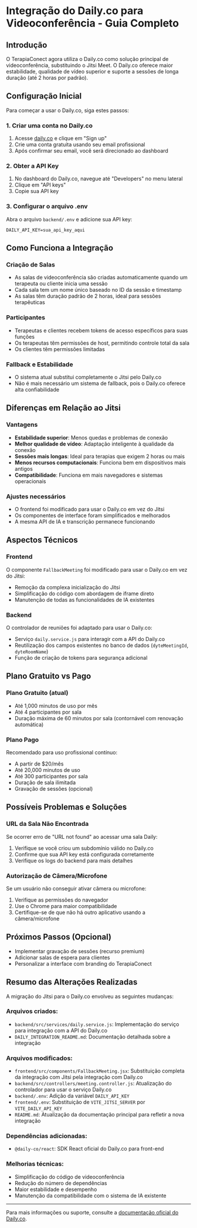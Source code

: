 # Integração do Daily.co para Videoconferência - Guia Completo

## Introdução

O TerapiaConect agora utiliza o Daily.co como solução principal de videoconferência, substituindo o Jitsi Meet. O Daily.co oferece maior estabilidade, qualidade de vídeo superior e suporte a sessões de longa duração (até 2 horas por padrão).

## Configuração Inicial

Para começar a usar o Daily.co, siga estes passos:

### 1. Criar uma conta no Daily.co

1. Acesse [daily.co](https://www.daily.co/) e clique em "Sign up"
2. Crie uma conta gratuita usando seu email profissional
3. Após confirmar seu email, você será direcionado ao dashboard

### 2. Obter a API Key

1. No dashboard do Daily.co, navegue até "Developers" no menu lateral
2. Clique em "API keys"
3. Copie sua API key

### 3. Configurar o arquivo .env

Abra o arquivo `backend/.env` e adicione sua API key:

```
DAILY_API_KEY=sua_api_key_aqui
```

## Como Funciona a Integração

### Criação de Salas

- As salas de videoconferência são criadas automaticamente quando um terapeuta ou cliente inicia uma sessão
- Cada sala tem um nome único baseado no ID da sessão e timestamp
- As salas têm duração padrão de 2 horas, ideal para sessões terapêuticas

### Participantes

- Terapeutas e clientes recebem tokens de acesso específicos para suas funções
- Os terapeutas têm permissões de host, permitindo controle total da sala
- Os clientes têm permissões limitadas

### Fallback e Estabilidade

- O sistema atual substitui completamente o Jitsi pelo Daily.co
- Não é mais necessário um sistema de fallback, pois o Daily.co oferece alta confiabilidade

## Diferenças em Relação ao Jitsi

### Vantagens

- **Estabilidade superior**: Menos quedas e problemas de conexão
- **Melhor qualidade de vídeo**: Adaptação inteligente à qualidade da conexão
- **Sessões mais longas**: Ideal para terapias que exigem 2 horas ou mais
- **Menos recursos computacionais**: Funciona bem em dispositivos mais antigos
- **Compatibilidade**: Funciona em mais navegadores e sistemas operacionais

### Ajustes necessários

- O frontend foi modificado para usar o Daily.co em vez do Jitsi
- Os componentes de interface foram simplificados e melhorados
- A mesma API de IA e transcrição permanece funcionando

## Aspectos Técnicos

### Frontend

O componente `FallbackMeeting` foi modificado para usar o Daily.co em vez do Jitsi:

- Remoção da complexa inicialização do Jitsi
- Simplificação do código com abordagem de iframe direto
- Manutenção de todas as funcionalidades de IA existentes

### Backend

O controlador de reuniões foi adaptado para usar o Daily.co:

- Serviço `daily.service.js` para interagir com a API do Daily.co
- Reutilização dos campos existentes no banco de dados (`dyteMeetingId`, `dyteRoomName`)
- Função de criação de tokens para segurança adicional

## Plano Gratuito vs Pago

### Plano Gratuito (atual)

- Até 1,000 minutos de uso por mês
- Até 4 participantes por sala
- Duração máxima de 60 minutos por sala (contornável com renovação automática)

### Plano Pago

Recomendado para uso profissional contínuo:
- A partir de $20/mês
- Até 20,000 minutos de uso
- Até 300 participantes por sala
- Duração de sala ilimitada
- Gravação de sessões (opcional)

## Possíveis Problemas e Soluções

### URL da Sala Não Encontrada

Se ocorrer erro de "URL not found" ao acessar uma sala Daily:
1. Verifique se você criou um subdomínio válido no Daily.co
2. Confirme que sua API key está configurada corretamente
3. Verifique os logs do backend para mais detalhes

### Autorização de Câmera/Microfone

Se um usuário não conseguir ativar câmera ou microfone:
1. Verifique as permissões do navegador
2. Use o Chrome para maior compatibilidade
3. Certifique-se de que não há outro aplicativo usando a câmera/microfone

## Próximos Passos (Opcional)

- Implementar gravação de sessões (recurso premium)
- Adicionar salas de espera para clientes
- Personalizar a interface com branding do TerapiaConect

## Resumo das Alterações Realizadas

A migração do Jitsi para o Daily.co envolveu as seguintes mudanças:

### Arquivos criados:
- `backend/src/services/daily.service.js`: Implementação do serviço para integração com a API do Daily.co
- `DAILY_INTEGRATION_README.md`: Documentação detalhada sobre a integração

### Arquivos modificados:
- `frontend/src/components/FallbackMeeting.jsx`: Substituição completa da integração com Jitsi pela integração com Daily.co
- `backend/src/controllers/meeting.controller.js`: Atualização do controlador para usar o serviço Daily.co
- `backend/.env`: Adição da variável `DAILY_API_KEY` 
- `frontend/.env`: Substituição de `VITE_JITSI_SERVER` por `VITE_DAILY_API_KEY`
- `README.md`: Atualização da documentação principal para refletir a nova integração

### Dependências adicionadas:
- `@daily-co/react`: SDK React oficial do Daily.co para front-end

### Melhorias técnicas:
- Simplificação do código de videoconferência
- Redução do número de dependências
- Maior estabilidade e desempenho
- Manutenção da compatibilidade com o sistema de IA existente

---

Para mais informações ou suporte, consulte a [documentação oficial do Daily.co](https://docs.daily.co/). 